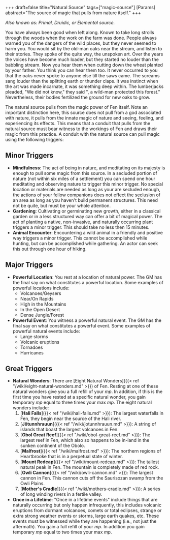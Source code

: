 +++
draft=false
title="Natural Source"
tags=["magic-source"]
[Params]
  abstract="The source of magic that pulls from nature itself."
+++

*Also known as: Primal, Druidic, or Elemental source.*

You have always been good when left along. Known to take long strolls through the woods when the work on the farm was done. People always warned you of the dangers of the wild places, but they never seemed to harm you. You would sit by the old-man oaks near the stream, and listen to their stories. They spoke of the quite way, the unspoken art. Over the years the voices have become much loader, but they started no louder than the babbling stream. Now you hear them when cutting down the wheat planted by your father. You think you can hear them too. It never occurred to you that the oaks never spoke to anyone else till the saws came. The screams sang louder than the splitting earth or thunder claps. It was instinct when the art was made incarnate, it was something deep within. The lumberjacks pleaded, "We did not know," they said ", a wild-man protected this forest." Nevertheless, their bodies fertilized the ground for new oaks to grow.

The natural source pulls from the magic power of Fen itself. Note an important distinction here, this source does not pull from a god associated with nature, it pulls from the innate magic of nature and seeing, feeling, and experiencing its effects. This means that a conduit that pulls from the natural source must bear witness to the workings of Fen and draws their magic from this practice. A conduit with the natural source can pull magic using the following triggers:

## Minor Triggers

- **Mindfulness**: The act of being in nature, and meditating on its majesty is enough to pull some magic from this source. In a secluded portion of nature (not within six miles of a settlement) you can spend one hour meditating and observing nature to trigger this minor trigger. No special location or materials are needed as long as your are secluded enough, the actions of your fellow companions does not effect the seclusion of an area as long as you haven't build permanent structures. This need not be quite, but must be your whole attention.
- **Gardening**: Cultivating or germinating new growth, either in a classical garden or in a less structured way can offer a bit of magical power. The act of planting a native, non-invasive, and naturally occurring plant triggers a minor trigger. This should take no less then 15 minutes.
- **Animal Encounter**: Encountering a wild animal in a friendly and positive way triggers a minor trigger. This cannot be accomplished while hunting, but can be accomplished while gathering. An actor can seek this out through one hour of hiking.

## Major Triggers

- **Powerful Location**: You rest at a location of natural power. The GM has the final say on what constitutes a powerful location. Some examples of powerful locations include:
    - Volcanoes/Geysers 
    - Near/On Rapids
    - High in the Mountains
    - In the Open Desert
    - Dense Jungle/Forest
- **Powerful Event**: You witness a powerful natural event. The GM has the final say on what constitutes a powerful event. Some examples of powerful natural events include:
    - Large storms
    - Volcanic eruptions
    - Tornadoes 
    - Hurricanes

## Great Triggers

- **Natural Wonders**: There are [Eight Natural Wonders]({{< ref "/wiki/eight-natural-wonders.md" >}}) of Fen. Resting at one of these natural wonders give you a full refill of your *mp*. In addition, if this is the first time you have rested at a specific natural wonder, you gain temporary *mp* equal to three times your max *mp*. The eight natural wonders include:
    1. [**Hali Falls**]({{< ref "/wiki/hali-falls.md" >}}): The largest waterfalls in Fen, they begin near the source of the Hali river.
    2. [**Jötunnhrauun**]({{< ref "/wiki/jotunnhrauun.md" >}}): A string of islands that boast the largest volcanoes in Fen.
    3. [**Obol Great Reef**]({{< ref "/wiki/obol-great-reef.md" >}}): The largest reef in Fen, which also so happens to be in-land in the sunken continent of the Obolo.
    4. [**Malfrost**]({{< ref "/wiki/malfrost.md" >}}): The northern regions of Heartbrooke that is in a perpetual state of winter.
    5. [**Mount Redcap**]({{< ref "/wiki/mount-redcap.md" >}}): The tallest natural peak in Fen. The mountain is completely made of red rock.
    7. [**Owli Cannon**]({{< ref "/wiki/owli-cannon.md" >}}): The largest cannon in Fen. This cannon cuts off the Saurisozan swamp from the Owli Plains.
    8. [**Mother's Cradle**]({{< ref "/wiki/mothers-cradle.md" >}}): A series of long winding rivers in a fertile valley. 
- **Once in a Lifetime**: "Once in a lifetime events" include things that are naturally occurring but only happen infrequently, this includes volcanic eruptions from dormant volcanoes, comets or total eclipses, strange or extra strong weather events or storms, large earth quakes, etc. These events must be witnessed while they are happening (i.e., not just the aftermath). You gain a full refill of your *mp*. In addition you gain temporary *mp* equal to two times your max *mp*.
